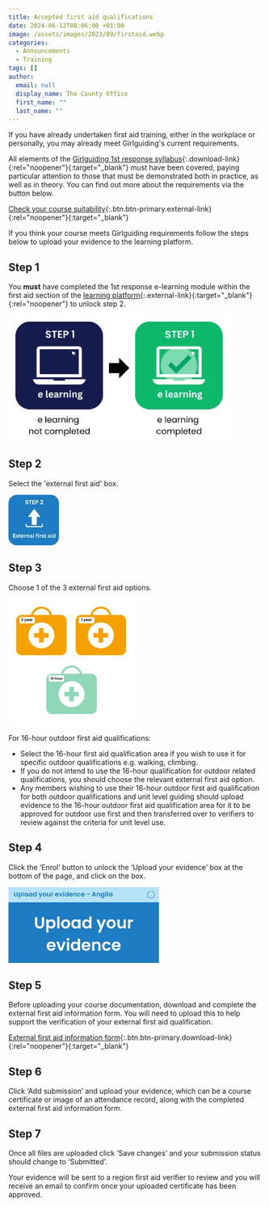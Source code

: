 ```yaml
---
title: Accepted first aid qualifications
date: 2024-06-12T08:06:00 +01:00
image: /assets/images/2023/09/firstaid.webp
categories:
  - Announcements
  - Training
tags: []
author:
  email: null
  display_name: The County Office
  first_name: ""
  last_name: ""
---
```

If you have already undertaken first aid training, either in the workplace or personally, you may already meet Girlguiding's current requirements.

All elements of the [Girlguiding 1st response syllabus](https://www.girlguiding.org.uk/globalassets/docs-and-resources/learning-and-development/1st-response/1st-response-syllabus-july-2023.pdf){:.download-link}{:rel="noopener"}{:target="_blank"} must have been covered, paying particular attention to those that must be demonstrated both in practice, as well as in theory. You can find out more about the requirements via the button below.

[Check your course suitability](https://www.girlguiding.org.uk/information-for-volunteers/learning-and-development/first-aid-training/accepted-first-aid-qualifications/){:.btn.btn-primary.external-link}{:rel="noopener"}{:target="_blank"}

If you think your course meets Girlguiding requirements follow the steps below to upload your evidence to the learning platform.

## Step 1

You **must** have completed the 1st response e-learning module within the first aid section of the [learning platform][2]{:.external-link}{:target="_blank"}{:rel="noopener"} to unlock step 2.

![E learning completion](/assets/images/2024/06/step1.webp)

## Step 2

Select the 'external first aid' box.

![Step 2](/assets/images/2024/06/step2.webp)

## Step 3

Choose 1 of the 3 external first aid options.

![Step 3](/assets/images/2024/06/step3.webp)

For 16-hour outdoor first aid qualifications:

- Select the 16-hour first aid qualification area if you wish to use it for specific outdoor qualifications e.g. walking, climbing.
- If you do not intend to use the 16-hour qualification for outdoor related qualifications, you should choose the relevant external first aid option.
- Any members wishing to use their 16-hour outdoor first aid qualification for both outdoor qualifications and unit level guiding should upload evidence to the 16-hour outdoor first aid qualification area for it to be approved for outdoor use first and then transferred over to verifiers to review against the criteria for unit level use.

## Step 4

Click the ‘Enrol’ button to unlock the ‘Upload your evidence’ box at the bottom of the page, and click on the box.

![Step 4](/assets/images/2024/06/step4.webp)

## Step 5

Before uploading your course documentation, download and complete the external first aid information form. You will need to upload this to help support the verification of your external first aid qualification.

[External first aid information form](/assets/docs/2024/external-first-aid-information-form-2024.docx){:.btn.btn-primary.download-link}{:rel="noopener"}{:target="_blank"}

## Step 6

Click ‘Add submission’ and upload your evidence, which can be a course certificate or image of an attendance record, along with the completed external first aid information form.

## Step 7

Once all files are uploaded click ‘Save changes’ and your submission status should change to ‘Submitted’.

Your evidence will be sent to a region first aid verifier to review and you will receive an email to confirm once your uploaded certificate has been approved.

[2]: https://learning.girlguiding.org.uk/
